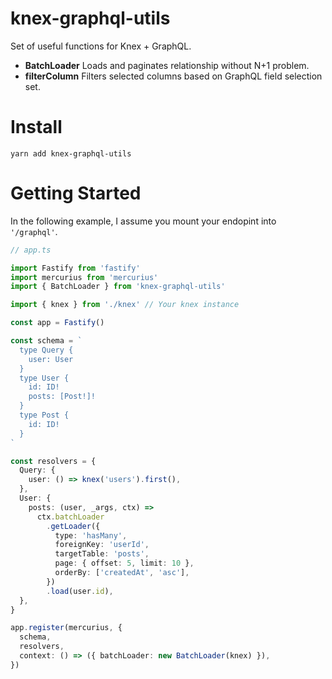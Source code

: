 # knex-graphql-utils

Set of useful functions for Knex + GraphQL.

- **BatchLoader** Loads and paginates relationship without N+1 problem.
- **filterColumn** Filters selected columns based on GraphQL field selection set.

# Install

```
yarn add knex-graphql-utils
```

# Getting Started

In the following example, I assume you mount your endopint into `'/graphql'`.

```typescript
// app.ts

import Fastify from 'fastify'
import mercurius from 'mercurius'
import { BatchLoader } from 'knex-graphql-utils'

import { knex } from './knex' // Your knex instance

const app = Fastify()

const schema = `
  type Query {
    user: User
  }
  type User {
    id: ID!
    posts: [Post!]!
  }
  type Post {
    id: ID!
  }
`

const resolvers = {
  Query: {
    user: () => knex('users').first(),
  },
  User: {
    posts: (user, _args, ctx) =>
      ctx.batchLoader
        .getLoader({
          type: 'hasMany',
          foreignKey: 'userId',
          targetTable: 'posts',
          page: { offset: 5, limit: 10 },
          orderBy: ['createdAt', 'asc'],
        })
        .load(user.id),
  },
}

app.register(mercurius, {
  schema,
  resolvers,
  context: () => ({ batchLoader: new BatchLoader(knex) }),
})
```
